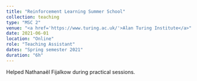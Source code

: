 ```yaml
---
title: "Reinforcement Learning Summer School"
collection: teaching
type: "MSC 2"
venue: "<a href='https://www.turing.ac.uk/'>Alan Turing Institute</a>"
date: 2021-06-01
location: "Online"
role: "Teaching Assistant"
dates: "Spring semester 2021"
duration: "6h"
---
```


Helped Nathanaël Fijalkow during practical sessions.
